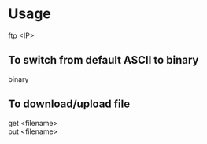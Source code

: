 # Usage
ftp \<IP>   
## To switch from default ASCII to binary
binary  
## To download/upload file
get \<filename>  
put \<filename>  
